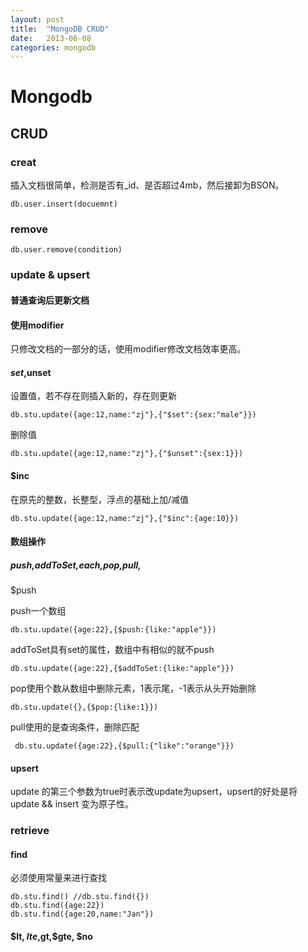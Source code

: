 ```yaml
---
layout: post
title:  "MongoDB CRUD"
date:   2013-06-08
categories: mongodb
---
```

# Mongodb

## CRUD

### creat

插入文档很简单，检测是否有_id、是否超过4mb，然后接卸为BSON。

	db.user.insert(docuemnt)

### remove

	db.user.remove(condition)

### update & upsert

#### 普通查询后更新文档

#### 使用modifier

只修改文档的一部分的话，使用modifier修改文档效率更高。

#### $set,$unset

设置值，若不存在则插入新的，存在则更新

	db.stu.update({age:12,name:"zj"},{"$set":{sex:"male"}})

删除值
	
	db.stu.update({age:12,name:"zj"},{"$unset":{sex:1}})

#### $inc

在原先的整数，长整型，浮点的基础上加/减值

	db.stu.update({age:12,name:"zj"},{"$inc":{age:10}})

#### 数组操作

##### $push,$addToSet,$each,$pop,$pull,$

$push

push一个数组

	db.stu.update({age:22},{$push:{like:"apple"}})

addToSet具有set的属性，数组中有相似的就不push

	db.stu.update({age:22},{$addToSet:{like:"apple"}})

pop使用个数从数组中删除元素，1表示尾，-1表示从头开始删除

	db.stu.update({},{$pop:{like:1}})

pull使用的是查询条件，删除匹配

	 db.stu.update({age:22},{$pull:{"like":"orange"}})

#### upsert

update 的第三个参数为true时表示改update为upsert，upsert的好处是将update && insert 变为原子性。

### retrieve

#### find

必须使用常量来进行查找

	db.stu.find() //db.stu.find({})
	db.stu.find({age:22})
	db.stu.find({age:20,name:"Jan"})

#### $lt, $lte,$gt,$gte, $no